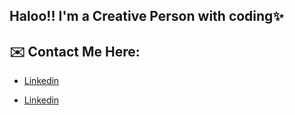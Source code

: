 ## Haloo!! I'm a Creative Person with coding✨

## ✉️ Contact Me Here:
<p>
    <ul>
      <li>
      <a href="https://google.com" taget="_blank">Linkedin</a>
      </li>
    </ul>
    <ul>
      <li>
      <a href="https://google.com" taget="_blank">Linkedin</a>
      </li>
    </ul>
 
</p>

<!--
**Rithvik101201/Rithvik101201** is a ✨ _special_ ✨ repository because its `README.md` (this file) appears on your GitHub profile.


Here are some ideas to get you started:

- 🔭 I’m currently working on ...
- 🌱 I’m currently learning ...
- 👯 I’m looking to collaborate on ...
- 🤔 I’m looking for help with ...
- 💬 Ask me about ...
- 📫 How to reach me: ...
- 😄 Pronouns: ...
- ⚡ Fun fact: ...
-->
